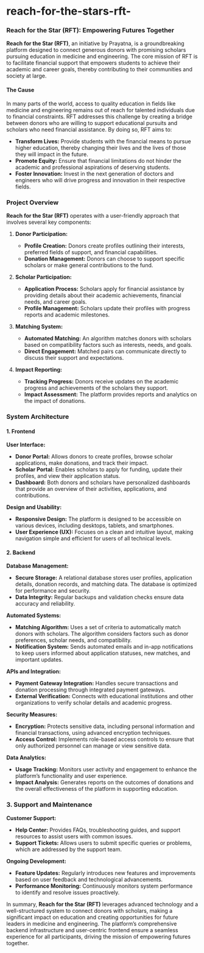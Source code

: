# reach-for-the-stars-rft-
### **Reach for the Star (RFT): Empowering Futures Together**

**Reach for the Star (RFT)**, an initiative by Prayatna, is a groundbreaking platform designed to connect generous donors with promising scholars pursuing education in medicine and engineering. The core mission of RFT is to facilitate financial support that empowers students to achieve their academic and career goals, thereby contributing to their communities and society at large.

#### **The Cause**

In many parts of the world, access to quality education in fields like medicine and engineering remains out of reach for talented individuals due to financial constraints. RFT addresses this challenge by creating a bridge between donors who are willing to support educational pursuits and scholars who need financial assistance. By doing so, RFT aims to:

- **Transform Lives:** Provide students with the financial means to pursue higher education, thereby changing their lives and the lives of those they will impact in the future.
- **Promote Equity:** Ensure that financial limitations do not hinder the academic and professional aspirations of deserving students.
- **Foster Innovation:** Invest in the next generation of doctors and engineers who will drive progress and innovation in their respective fields.

### **Project Overview**

**Reach for the Star (RFT)** operates with a user-friendly approach that involves several key components:

1. **Donor Participation:**
   - **Profile Creation:** Donors create profiles outlining their interests, preferred fields of support, and financial capabilities.
   - **Donation Management:** Donors can choose to support specific scholars or make general contributions to the fund.

2. **Scholar Participation:**
   - **Application Process:** Scholars apply for financial assistance by providing details about their academic achievements, financial needs, and career goals.
   - **Profile Management:** Scholars update their profiles with progress reports and academic milestones.

3. **Matching System:**
   - **Automated Matching:** An algorithm matches donors with scholars based on compatibility factors such as interests, needs, and goals.
   - **Direct Engagement:** Matched pairs can communicate directly to discuss their support and expectations.

4. **Impact Reporting:**
   - **Tracking Progress:** Donors receive updates on the academic progress and achievements of the scholars they support.
   - **Impact Assessment:** The platform provides reports and analytics on the impact of donations.

### **System Architecture**

#### **1. Frontend**

**User Interface:**
- **Donor Portal:** Allows donors to create profiles, browse scholar applications, make donations, and track their impact.
- **Scholar Portal:** Enables scholars to apply for funding, update their profiles, and view their application status.
- **Dashboard:** Both donors and scholars have personalized dashboards that provide an overview of their activities, applications, and contributions.

**Design and Usability:**
- **Responsive Design:** The platform is designed to be accessible on various devices, including desktops, tablets, and smartphones.
- **User Experience (UX):** Focuses on a clean and intuitive layout, making navigation simple and efficient for users of all technical levels.

#### **2. Backend**

**Database Management:**
- **Secure Storage:** A relational database stores user profiles, application details, donation records, and matching data. The database is optimized for performance and security.
- **Data Integrity:** Regular backups and validation checks ensure data accuracy and reliability.

**Automated Systems:**
- **Matching Algorithm:** Uses a set of criteria to automatically match donors with scholars. The algorithm considers factors such as donor preferences, scholar needs, and compatibility.
- **Notification System:** Sends automated emails and in-app notifications to keep users informed about application statuses, new matches, and important updates.

**APIs and Integration:**
- **Payment Gateway Integration:** Handles secure transactions and donation processing through integrated payment gateways.
- **External Verification:** Connects with educational institutions and other organizations to verify scholar details and academic progress.

**Security Measures:**
- **Encryption:** Protects sensitive data, including personal information and financial transactions, using advanced encryption techniques.
- **Access Control:** Implements role-based access controls to ensure that only authorized personnel can manage or view sensitive data.

**Data Analytics:**
- **Usage Tracking:** Monitors user activity and engagement to enhance the platform’s functionality and user experience.
- **Impact Analysis:** Generates reports on the outcomes of donations and the overall effectiveness of the platform in supporting education.

### **3. Support and Maintenance**

**Customer Support:**
- **Help Center:** Provides FAQs, troubleshooting guides, and support resources to assist users with common issues.
- **Support Tickets:** Allows users to submit specific queries or problems, which are addressed by the support team.

**Ongoing Development:**
- **Feature Updates:** Regularly introduces new features and improvements based on user feedback and technological advancements.
- **Performance Monitoring:** Continuously monitors system performance to identify and resolve issues proactively.

In summary, **Reach for the Star (RFT)** leverages advanced technology and a well-structured system to connect donors with scholars, making a significant impact on education and creating opportunities for future leaders in medicine and engineering. The platform’s comprehensive backend infrastructure and user-centric frontend ensure a seamless experience for all participants, driving the mission of empowering futures together.
